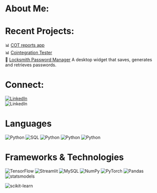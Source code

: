 # About Me:

<!-- 📚 I am currently doing my Masters in Artificial Intelligence at JKU in Linz, Austria. <br>
- 🤖 There I have chosen the elective track "Mechatronics - Robotics and Autonomous Systems" because I am fascinated by robotics - and drones. <br>
- 🎓 Before my master's degree, I did a bachelor's degree in business information technology.<br>
 -->


#  Recent Projects:
📊 [COT reports app](https://gamaiun-cot-financial-app-app-9c911c.streamlit.app/) <br>
📊 [Cointegration Tester](https://github.com/gamaiun/stocks_cointegration) <br>
🤖 [Locksmith Password Manager](https://github.com/gamaiun/Locksmith-Password_manager) A desktop widget that saves, generates and retrieves passwords.

# Connect:
[![LinkedIn](https://img.shields.io/badge/LinkedIn-%231a1a1b.svg?style=for-the-badge&logo=linkedin)](https://www.linkedin.com/in/vadim-antonovi%D1%81h-61b955240/) <br>
![LinkedIn](https://img.shields.io/badge/catbooster@proton.me-%231a1a1b.svg?style=for-the-badge&logo=gmail)

# Languages
![Python](https://img.shields.io/badge/python-%231a1a1b?style=for-the-badge&logo=python)
![SQL](https://img.shields.io/badge/SQL-%231a1a1b?style=for-the-badge)
![Python](https://img.shields.io/badge/HTML-%231a1a1b?style=for-the-badge&logo=html5)
![Python](https://img.shields.io/badge/XBRL-%231a1a1b?style=for-the-badge)
![Python](https://img.shields.io/badge/LaTeX-%231a1a1b?style=for-the-badge&logo=latex)

# Frameworks & Technologies
![TensorFlow](https://img.shields.io/badge/TensorFlow-%231a1a1b.svg?style=for-the-badge&logo=tensorflow)
![Streamlit](https://img.shields.io/badge/Streamlit-%231a1a1b.svg?style=for-the-badge&logo=streamlit)
![MySQL](https://img.shields.io/badge/SQL-%231a1a1b.svg?style=for-the-badge&logo=sql) 
![NumPy](https://img.shields.io/badge/numpy-%231a1a1b.svg?style=for-the-badge&logo=numpy) 
![PyTorch](https://img.shields.io/badge/pytorch-%231a1a1b.svg?style=for-the-badge&logo=pytorch) 
![Pandas](https://img.shields.io/badge/pandas-%231a1a1b.svg?style=for-the-badge&logo=pandas) 
![statsmodels](https://img.shields.io/badge/|||statsmodels-%231a1a1b.svg?style=for-the-badge&logo=statsmodels) 

![scikit-learn](https://img.shields.io/badge/scikit--learn-%231a1a1b.svg?style=for-the-badge&logo=scikit-learn) 


